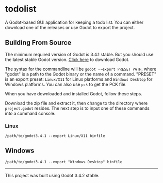 # todolist

A Godot-based GUI application for keeping a todo list. You can either download one of the releases or use Godot to export the project.

## Building From Source

The minimum required version of Godot is 3.4.1 stable. But you should use the latest stable Godot version. [Click here](https://godotengine.org/download) to download Godot.

The syntax for the commandline will be `godot --export PRESET PATH`, where "godot" is a path to the Godot binary or the name of a command. "PRESET" is an export preset: `Linux/X11` for Linux platforms and `Windows Desktop` for Windows platforms. You can also use `pck` to get the PCK file.

When you have downloaded and installed Godot, follow these steps.

Download the zip file and extract it, then change to the directory where `project.godot` resides. The next step is to input one of these commands into a command console.

### Linux

```shell
/path/to/godot3.4.1 --export Linux/X11 binfile
```

## Windows
```shell
/path/to/godot3.4.1 --export "Windows Desktop" binfile
```

- - -

This project was built using Godot 3.4.2 stable.
